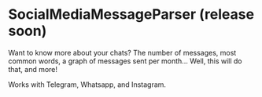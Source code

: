 # SocialMediaMessageParser (release soon)
Want to know more about your chats? The number of messages, most common words, a graph of messages sent per month... Well, this will do that, and more!

Works with Telegram, Whatsapp, and Instagram.
